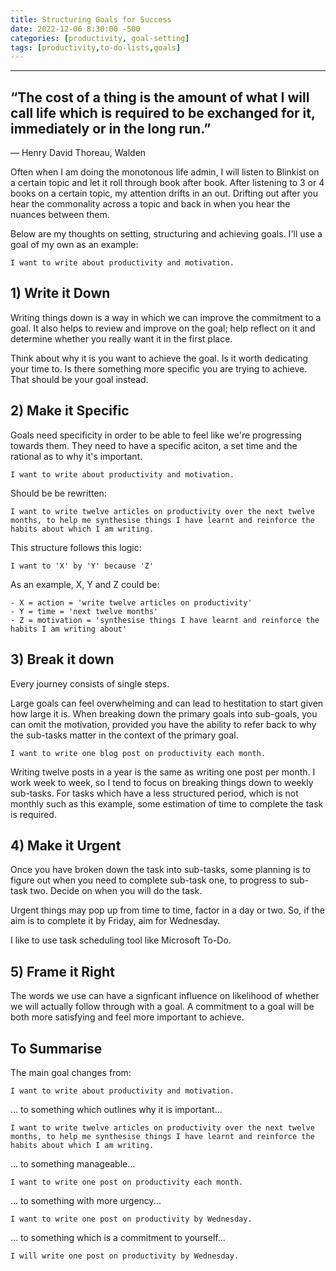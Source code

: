 ```yaml
---
title: Structuring Goals for Success
date: 2022-12-06 8:30:00 -500
categories: [productivity, goal-setting]
tags: [productivity,to-do-lists,goals]
---
```


---
“The cost of a thing is the amount of what I will call life which is required to be exchanged for it, immediately or in the long run.”
---
― Henry David Thoreau, Walden 

Often when I am doing the monotonous life admin, I will listen to Blinkist on a certain topic and let it roll through book after book. After listening to 3 or 4 books on a certain topic, my attention drifts in an out. Drifting out after you hear the commonality across a topic and back in when you hear the nuances between them.

Below are my thoughts on setting, structuring and achieving goals. I'll use a goal of my own as an example:

    I want to write about productivity and motivation.

## 1) Write it Down

Writing things down is a way in which we can improve the commitment to a goal. It also helps to review and improve on the goal; help reflect on it and determine whether you really want it in the first place.

Think about why it is you want to achieve the goal. Is it worth dedicating your time to. Is there something more specific you are trying to achieve. That should be your goal instead.

## 2) Make it Specific
Goals need specificity in order to be able to feel like we're progressing towards them. They need to have a specific aciton, a set time and the rational as to why it's important.

    I want to write about productivity and motivation.

Should be be rewritten:

    I want to write twelve articles on productivity over the next twelve months, to help me synthesise things I have learnt and reinforce the habits about which I am writing.

This structure follows this logic:
    
    I want to 'X' by 'Y' because 'Z'

As an example, X, Y and Z could be:

    - X = action = 'write twelve articles on productivity'
    - Y = time = 'next twelve months'
    - Z = motivation = 'synthesise things I have learnt and reinforce the habits I am writing about'

## 3) Break it down

Every journey consists of single steps. 

Large goals can feel overwhelming and can lead to hestitation to start given how large it is. When breaking down the primary goals into sub-goals, you can omit the motivation, provided you have the ability to refer back to why the sub-tasks matter in the context of the primary goal. 

    I want to write one blog post on productivity each month.

Writing twelve posts in a year is the same as writing one post per month. I work week to week, so I tend to focus on breaking things down to weekly sub-tasks. For tasks which have a less structured period, which is not monthly such as this example, some estimation of time to complete the task is required.


## 4) Make it Urgent
Once you have broken down the task into sub-tasks, some planning is to figure out when you need to complete sub-task one, to progress to sub-task two. Decide on when you will do the task.

Urgent things may pop up from time to time, factor in a day or two. So, if the aim is to complete it by Friday, aim for Wednesday.

I like to use task scheduling tool like Microsoft To-Do.

## 5) Frame it Right

The words we use can have a signficant influence on likelihood of whether we will actually follow through with a goal. A commitment to a goal will be both more satisfying and feel more important to achieve. 

## To Summarise
The main goal changes from:

    I want to write about productivity and motivation.

... to something which outlines why it is important...

    I want to write twelve articles on productivity over the next twelve months, to help me synthesise things I have learnt and reinforce the habits about which I am writing.

... to something manageable...

    I want to write one post on productivity each month.

... to something with more urgency...

    I want to write one post on productivity by Wednesday.

... to something which is a commitment to yourself...

    I will write one post on productivity by Wednesday.
